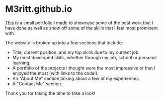 # M3ritt.github.io

<a href = "https://m3ritt.github.io" target = "_blank">This</a> is a small portfolio I made to showcase some of the past work that I have done as well as show off some of the skills that I feel most prominent with. 

The website is broken up into a few sections that include:
<ul>
  <li> Title, current position, and my top skills due to my current job. </li>
  <li> My most developed skills, whether through my job, school or personal learning. </li>
  <li> A portfolio of the projects I thought were the most impressive or that I enjoyed the most (with links to the code!). </li>
  <li> An "About Me" section talking about a few of my experiences. </li>
  <li> A "Contact Me" section. </li>
</ul>

Thank you for taking the time to take a look!
